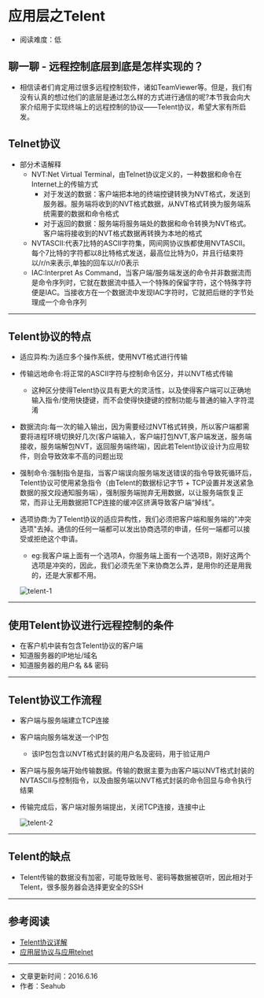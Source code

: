 # 应用层之Telent
* 阅读难度：低

## 聊一聊 - 远程控制底层到底是怎样实现的？
* 相信读者们肯定用过很多远程控制软件，诸如TeamViewer等。但是，我们有没有认真的想过他们的底层是通过怎么样的方式进行通信的呢?本节我会向大家介绍用于实现终端上的远程控制的协议——Telent协议，希望大家有所启发。

## Telnet协议
* 部分术语解释
	* NVT:Net Virtual Terminal，由Telnet协议定义的，一种数据和命令在Internet上的传输方式
		* 对于发送的数据：客户端把本地的终端控键转换为NVT格式，发送到服务器。服务端将收到的NVT格式数据，从NVT格式转换为服务端系统需要的数据和命令格式
		* 对于返回的数据：服务端将服务端处的数据和命令转换为NVT格式。客户端将接收到的NVT格式数据再转换为本地的格式
	* NVTASCII:代表7比特的ASCII字符集，网间网协议族都使用NVTASCII。每个7比特的字符都以8比特格式发送，最高位比特为0，并且行结束符以/r/n来表示,单独的回车以/r/0表示
	* IAC:Interpret As Command，当客户端/服务端发送的命令并非数据流而是命令序列时，它就在数据流中插入一个特殊的保留字符，这个特殊字符便是IAC。当接收方在一个数据流中发现IAC字符时，它就把后继的字节处理成一个命令序列
	
---
## Telent协议的特点
* 适应异构:为适应多个操作系统，使用NVT格式进行传输
* 传输远地命令:将正常的ASCII字符与控制命令区分，并以NVT格式传输
	* 这种区分使得Telent协议具有更大的灵活性，以及使得客户端可以正确地输入指令/使用快捷键，而不会使得快捷键的控制功能与普通的输入字符混淆
* 数据流向:每一次的输入输出，因为需要经过NVT格式转换，所以客户端都需要将进程环境切换好几次(客户端输入，客户端打包NVT,客户端发送，服务端接收，服务端解包NVT，返回服务端终端)，因此若Telent协议设计为应用软件，则会导致效率不高的问题出现
* 强制命令:强制指令是指，当客户端误向服务端发送错误的指令导致死循环后，Telent协议可使用紧急指令（由Telent的数据标记字节 + TCP设置并发送紧急数据的报文段通知服务端），强制服务端抛弃无用数据，以让服务端恢复正常，而非让无用数据把TCP连接的缓冲区挤满导致客户端“掉线”。
* 选项协商:为了Telent协议的适应异构性，我们必须把客户端和服务端的"冲突选项"去掉。通信的任何一端都可以发出协商选项的申请，任何一端都可以接受或拒绝这个申请。
	* eg:我客户端上面有一个选项A，你服务端上面有一个选项B，刚好这两个选项是冲突的，因此，我们必须先坐下来协商怎么弄，是用你的还是用我的，还是大家都不用。
	
	![telent-1](https://github.com/SeaHub/BlogOfComputerNetwork/blob/master/res/telent1.gif?raw=true)
		
---
## 使用Telent协议进行远程控制的条件
* 在客户机中装有包含Telent协议的客户端
* 知道服务器的IP地址/域名
* 知道服务器的用户名 && 密码

---
## Telent协议工作流程
* 客户端与服务端建立TCP连接
* 客户端向服务端发送一个IP包
	* 该IP包包含以NVT格式封装的用户名及密码，用于验证用户
* 客户端与服务端开始传输数据。传输的数据主要为由客户端以NVT格式封装的NVTASCII与控制指令，以及由服务端以NVT格式封装的命令回显与命令执行结果
* 传输完成后，客户端对服务端提出，关闭TCP连接，连接中止

	![telent-2](https://github.com/SeaHub/BlogOfComputerNetwork/blob/master/res/telent2.jpg?raw=true)
	
---
## Telent的缺点
* Telent传输的数据没有加密，可能导致账号、密码等数据被窃听，因此相对于Telent，很多服务器会选择更安全的SSH

---
## 参考阅读
* [Telent协议详解](http://www.cnblogs.com/dazhaxie/archive/2012/06/27/2566054.html)
* [应用层协议与应用telnet](http://v.youku.com/v_show/id_XNTQwMDU5OTI=.html)

---
* 文章更新时间：2016.6.16
* 作者：Seahub

